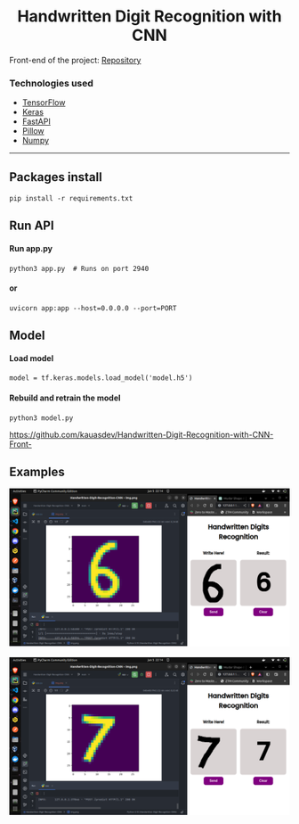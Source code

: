 <h1 align="center">Handwritten Digit Recognition with CNN</h1>

Front-end of the project: [Repository](https://github.com/kauasdev/Handwritten-Digit-Recognition-with-CNN-Front-)

### Technologies used

- [TensorFlow](https://www.tensorflow.org/)
- [Keras](https://keras.io/)
- [FastAPI](https://fastapi.tiangolo.com/)
- [Pillow](https://pillow.readthedocs.io/en/stable/?badge=latest#)
- [Numpy](https://numpy.org/)

-----
## Packages install
    pip install -r requirements.txt
## Run API
#### Run app.py
    python3 app.py  # Runs on port 2940
#### or 
    uvicorn app:app --host=0.0.0.0 --port=PORT
## Model
#### Load model
    model = tf.keras.models.load_model('model.h5')
#### Rebuild and retrain the model
    python3 model.py
https://github.com/kauasdev/Handwritten-Digit-Recognition-with-CNN-Front-
## Examples
![The model predicted the number six(6)](assets/predict_six.png)
<br><br>
![The model predicted the number seven(7)](assets/predict_seven.png)